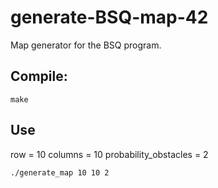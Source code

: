 # generate-BSQ-map-42

Map generator for the BSQ program.

## Compile:
```
make
```

## Use
row = 10
columns = 10
probability_obstacles = 2
```
./generate_map 10 10 2
```